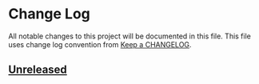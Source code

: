 # Change Log
All notable changes to this project will be documented in this file.
This file uses change log convention from [Keep a CHANGELOG](http://keepachangelog.com).

## [Unreleased][unreleased]


[unreleased]: https://github.com/hadenlabs/ansible-role-python/compare/0.1.4...HEAD
[0.1.4]: https://github.com/hadenlabs/ansible-role-python/compare/0.1.3...0.1.4
[0.1.3]: https://github.com/hadenlabs/ansible-role-python/compare/0.1.2...0.1.3
[0.1.2]: https://github.com/hadenlabs/ansible-role-python/compare/0.1.1...0.1.2
[0.1.1]: https://github.com/hadenlabs/ansible-role-python/compare/0.1.0...0.1.1
[0.1.0]: https://github.com/hadenlabs/ansible-role-python/compare/0.0.9...0.1.0
[0.0.9]: https://github.com/hadenlabs/ansible-role-python/compare/0.0.8...0.0.9
[0.0.8]: https://github.com/hadenlabs/ansible-role-python/compare/0.0.7...0.0.8
[0.0.7]: https://github.com/hadenlabs/ansible-role-python/compare/0.0.6...0.0.7
[0.0.6]: https://github.com/hadenlabs/ansible-role-python/compare/0.0.5...0.0.6
[0.0.5]: https://github.com/hadenlabs/ansible-role-python/compare/0.0.4...0.0.5
[0.0.4]: https://github.com/hadenlabs/ansible-role-python/compare/0.0.3...0.0.4
[0.0.3]: https://github.com/hadenlabs/ansible-role-python/compare/0.0.2...0.0.3
[0.0.2]: https://github.com/hadenlabs/ansible-role-python/compare/0.0.1...0.0.2
[0.0.1]: https://github.com/hadenlabs/ansible-role-python/compare/0.0.0...0.0.1

[CHANGELOG.md]: CHANGELOG.md
[CONTRIBUTING.md]: CONTRIBUTING.md
[LICENCE.md]: LICENCE.md
[README.md]: README.md
